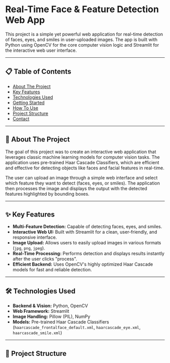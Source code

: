 # Real-Time Face & Feature Detection Web App

This project is a simple yet powerful web application for real-time detection of faces, eyes, and smiles in user-uploaded images. The app is built with Python using OpenCV for the core computer vision logic and Streamlit for the interactive web user interface.


---

## 📋 Table of Contents
- [About The Project](#-about-the-project)
- [Key Features](#-key-features)
- [Technologies Used](#-technologies-used)
- [Getting Started](#-getting-started)
- [How To Use](#-how-to-use)
- [Project Structure](#-project-structure)
- [Contact](#-contact)

---

## 🚀 About The Project

The goal of this project was to create an interactive web application that leverages classic machine learning models for computer vision tasks. The application uses pre-trained Haar Cascade Classifiers, which are efficient and effective for detecting objects like faces and facial features in real-time.

The user can upload an image through a simple web interface and select which feature they want to detect (faces, eyes, or smiles). The application then processes the image and displays the output with the detected features highlighted by bounding boxes.

---

## ✨ Key Features

* **Multi-Feature Detection:** Capable of detecting faces, eyes, and smiles.
* **Interactive Web UI:** Built with Streamlit for a clean, user-friendly, and responsive interface.
* **Image Upload:** Allows users to easily upload images in various formats (`jpg`, `png`, `jpeg`).
* **Real-Time Processing:** Performs detection and displays results instantly after the user clicks "process".
* **Efficient Backend:** Uses OpenCV's highly optimized Haar Cascade models for fast and reliable detection.

---

## 🛠️ Technologies Used

* **Backend & Vision:** Python, OpenCV
* **Web Framework:** Streamlit
* **Image Handling:** Pillow (PIL), NumPy
* **Models:** Pre-trained Haar Cascade Classifiers (`haarcascade_frontalface_default.xml`, `haarcascade_eye.xml`, `haarcascade_smile.xml`)


---

## 📁 Project Structure
